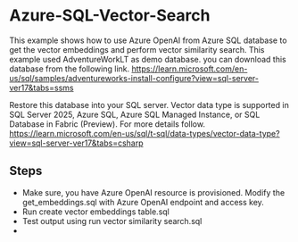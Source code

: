 # Azure-SQL-Vector-Search

This example shows how to use Azure OpenAI from Azure SQL database to get the vector embeddings and perform vector similarity search. This example used AdventureWorkLT as demo database. you can download this database from the following link.
https://learn.microsoft.com/en-us/sql/samples/adventureworks-install-configure?view=sql-server-ver17&tabs=ssms

Restore this database into your SQL server. Vector data type is supported in SQL Server 2025, Azure SQL, Azure SQL Managed Instance, or SQL Database in Fabric (Preview). For more details follow. https://learn.microsoft.com/en-us/sql/t-sql/data-types/vector-data-type?view=sql-server-ver17&tabs=csharp

## Steps

- Make sure, you have Azure OpenAI resource is provisioned. Modify the get_embeddings.sql with Azure OpenAI endpoint and access key.
- Run create vector embeddings table.sql
- Test output using run vector similarity search.sql
- 

